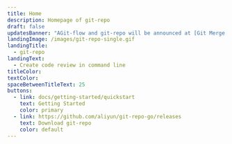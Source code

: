```yaml
---
title: Home
description: Homepage of git-repo
draft: false
updatesBanner: "AGit-flow and git-repo will be announced at [Git Merge 2020 conference](https://git-merge.com/), Los Angeles, MARCH 4."
landingImage: /images/git-repo-single.gif
landingTitle:
  - git-repo
landingText:
  - Create code review in command line
titleColor:
textColor:
spaceBetweenTitleText: 25
buttons:
  - link: docs/getting-started/quickstart
    text: Getting Started
    color: primary
  - link: https://github.com/aliyun/git-repo-go/releases
    text: Download git-repo
    color: default
---
```

